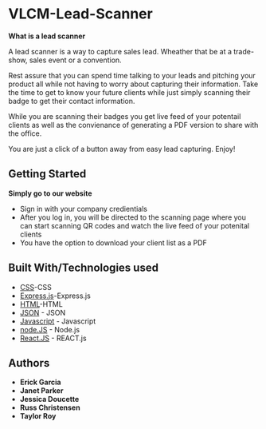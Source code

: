 # VLCM-Lead-Scanner

<strong>What is a lead scanner</strong>

<p>A lead scanner is a way to capture sales lead. Wheather that be at a trade-show, sales event or a convention.</p>

<p>Rest assure that you can spend time talking to your leads and pitching your product all while not having to worry about capturing their information. Take the time to get to know your future clients while just simply scanning their badge to get their contact information.</p>

<p>While you are scanning their badges you get live feed of your potentail clients as well as the convienance of generating a PDF version to share with the office.</p>

<p>You are just a click of a button away from easy lead capturing. Enjoy! </p>

## Getting Started

<strong>Simply go to our website <link></link></strong>

<ul>
<li>Sign in with your company credientials</li>
<li>After you log in, you will be directed to the scanning page where you can start scanning QR codes and watch the live feed of your potenital clients</li>
<li>You have the option to download your client list as a PDF</li>
</ul>


## Built With/Technologies used
* [CSS](https://developer.mozilla.org/en-US/docs/Web/CSS)-CSS
* [Express.js](https://expressjs.com/)-Express.js
* [HTML](https://html.com/)-HTML
* [JSON](https://www.json.org/) - JSON
* [Javascript](https://www.javascript.com/) - Javascript
* [node.JS](https://nodejs.org/en/) - Node.js
* [React.JS](https://reactjs.org/) - REACT.js



## Authors
* **Erick Garcia**
* **Janet Parker**
* **Jessica Doucette**
* **Russ Christensen**
* **Taylor Roy**